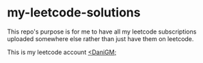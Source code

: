 # my-leetcode-solutions
This repo's purpose is for me to have all my leetcode subscriptions uploaded somewhere else rather than just have them on leetcode.

This is my leetcode account [&lt;DaniGM;](https://leetcode.com/danigm/)
